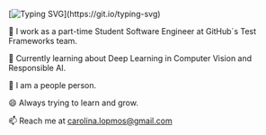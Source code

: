 [![Typing SVG](https://readme-typing-svg.demolab.com/?lines=Hi+I'm+Carolina+Lopez!;Studying+MSc.+Autonomous+Systems;Software+Engineer+and+AI!)](https://git.io/typing-svg)

🔭 I work as a part-time Student Software Engineer at GitHub´s Test Frameworks team.

🌱 Currently learning about Deep Learning in Computer Vision and Responsible AI.

👯 I am a people person.

😄 Always trying to learn and grow. 

📫 Reach me at carolina.lopmos@gmail.com
<!--
**blclo/blclo** is a ✨ _special_ ✨ repository because its `README.md` (this file) appears on your GitHub profile.

Here are some ideas to get you started:

- 🔭 I’m currently working on ...
- 🌱 I’m currently learning ...
- 👯 I’m looking to collaborate on ...
- 🤔 I’m looking for help with ...
- 💬 Ask me about ...
- 📫 How to reach me: ...
- 😄 Pronouns: ...
- ⚡ Fun fact: ...
-->

